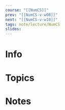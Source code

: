 ```yaml
---
course: "[[NumCS]]"
prev: "[[NumCS-v-w08]]"
next: "[[NumCS-v-w10]]"
tags: note/lecture/NumCS
slides:
---
```



# Info


# Topics


# Notes